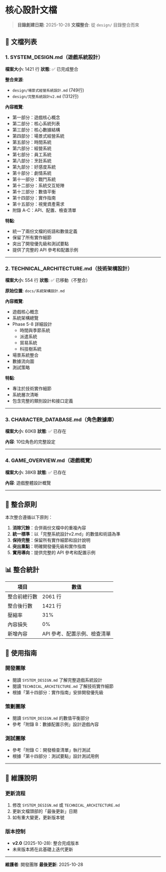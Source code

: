 # 核心設計文檔

> **目錄創建日期**: 2025-10-28
> **文檔整合**: 從 `design/` 目錄整合而來

## 📁 文檔列表

### 1. SYSTEM_DESIGN.md（遊戲系統設計）
**檔案大小**: 1421 行
**狀態**: ✅ 已完成整合

**整合來源**:
- `design/場景式經營系統設計.md` (749行)
- `design/完整系統設計v2.md` (1312行)

**內容概覽**:
- 第一部分：遊戲核心概念
- 第二部分：核心系統列表
- 第三部分：核心數據結構
- 第四部分：場景式經營系統
- 第五部分：時間系統
- 第六部分：經營系統
- 第七部分：員工系統
- 第八部分：烹飪系統
- 第九部分：好感度系統
- 第十部分：劇情系統
- 第十一部分：戰鬥系統
- 第十二部分：系統交互矩陣
- 第十三部分：數值平衡
- 第十四部分：實作指南
- 第十五部分：視覺資產需求
- 附錄 A-C：API、配置、檢查清單

**特點**:
- 統一了兩份文檔的術語和數值定義
- 保留了所有實作細節
- 突出了開發優先級和測試要點
- 提供了完整的 API 參考和配置示例

---

### 2. TECHNICAL_ARCHITECTURE.md（技術架構設計）
**檔案大小**: 554 行
**狀態**: ✅ 已移動（不整合）

**原始位置**: `docs/系統架構設計.md`

**內容概覽**:
- 遊戲核心概念
- 系統架構總覽
- Phase 5-8 詳細設計
  - 時間與季節系統
  - 派遣系統
  - 貿易系統
  - 科技樹系統
- 場景系統整合
- 數據流向圖
- 測試策略

**特點**:
- 專注於技術實作細節
- 系統層次清晰
- 包含完整的類別設計和接口定義

---

### 3. CHARACTER_DATABASE.md（角色數據庫）
**檔案大小**: 60KB
**狀態**: ✅ 已存在

**內容**: 10位角色的完整設定

---

### 4. GAME_OVERVIEW.md（遊戲概覽）
**檔案大小**: 38KB
**狀態**: ✅ 已存在

**內容**: 遊戲整體設計概覽

---

## 🔄 整合原則

本次整合遵循以下原則：

1. **消除冗餘**：合併兩份文檔中的重複內容
2. **統一標準**：以「完整系統設計v2.md」的數值和術語為準
3. **保持完整**：保留所有實作細節和設計說明
4. **突出重點**：明確開發優先級和實作指南
5. **實用導向**：提供完整的 API 參考和配置示例

## 📊 整合統計

| 項目 | 數值 |
|------|------|
| 整合前總行數 | 2061 行 |
| 整合後行數 | 1421 行 |
| 壓縮率 | 31% |
| 內容損失 | 0% |
| 新增內容 | API 參考、配置示例、檢查清單 |

## 🎯 使用指南

### 開發團隊
- 閱讀 `SYSTEM_DESIGN.md` 了解完整遊戲系統設計
- 閱讀 `TECHNICAL_ARCHITECTURE.md` 了解技術實作細節
- 根據「第十四部分：實作指南」安排開發優先級

### 策劃團隊
- 閱讀 `SYSTEM_DESIGN.md` 的數值平衡部分
- 參考「附錄 B：數據配置示例」設計遊戲內容

### 測試團隊
- 參考「附錄 C：開發檢查清單」執行測試
- 根據「第十四部分：測試要點」設計測試用例

---

## 📝 維護說明

### 更新流程
1. 修改 `SYSTEM_DESIGN.md` 或 `TECHNICAL_ARCHITECTURE.md`
2. 更新文檔頭部的「最後更新」日期
3. 如有重大變更，更新版本號

### 版本控制
- **v2.0** (2025-10-28): 整合完成版本
- 未來版本將在此基礎上迭代更新

---

**維護者**: 開發團隊
**最後更新**: 2025-10-28
